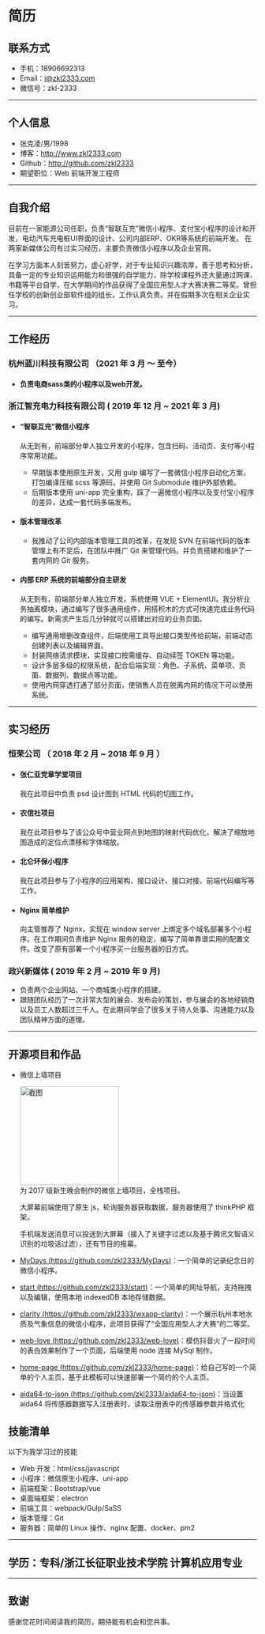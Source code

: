 # 简历

## 联系方式

- 手机：18906692313
- Email：i@zkl2333.com
- 微信号：zkl-2333

---

## 个人信息

- 张克凌/男/1998
- 博客：http://www.zkl2333.com
- Github：http://github.com/zkl2333
- 期望职位：Web 前端开发工程师

---

## 自我介绍

目前在一家能源公司任职，负责“智联互充”微信小程序、支付宝小程序的设计和开发，电动汽车充电桩UI界面的设计、公司内部ERP、OKR等系统的前端开发。 在两家新媒体公司有过实习经历，主要负责微信小程序以及企业官网。

在学习方面本人刻苦努力，虚心好学，对于专业知识兴趣浓厚，善于思考和分析，具备一定的专业知识运用能力和很强的自学能力，除学校课程外还大量通过网课、书籍等平台自学，在大学期间的作品获得了全国应用型人才大赛决赛二等奖。曾担任学校的创新创业部软件组的组长，工作认真负责。并在假期多次在相关企业实习。

---

## 工作经历

### 杭州蓝川科技有限公司 （2021 年 3 月 ～ 至今）

- #### 负责电商sass类的小程序以及web开发。

### 浙江智充电力科技有限公司 ( 2019 年 12 月 ~ 2021 年 3 月)

- #### “智联互充”微信小程序

  从无到有，前端部分单人独立开发的小程序，包含扫码、活动页、支付等小程序常用功能。

  - 早期版本使用原生开发，又用 gulp 编写了一套微信小程序自动化方案，打包编译压缩 scss 等源码，并使用 Git Submodule 维护外部依赖。
  - 后期版本使用 uni-app 完全重构，踩了一遍微信小程序以及支付宝小程序的差异，达成一套代码多端发布。

- #### 版本管理改革

  - 我推动了公司内部版本管理工具的改革，在发现 SVN 在前端代码的版本管理上有不足后，在团队中推广 Git 来管理代码。并负责搭建和维护了一套内网的 Git 服务。

- #### 内部 ERP 系统的前端部分自主研发

  从无到有，前端部分单人独立开发。系统使用 VUE + ElementUI。我分析业务抽离模块，通过编写了很多通用组件，用搭积木的方式可快速完成业务代码的编写。新需求产生后几分钟就可以搭建出对应的业务页面。
  
  - 编写通用增删改查组件，后端使用工具导出接口类型传给前端，前端动态创建列表以及编辑界面。
  - 封装网络请求模块，实现接口按需缓存、自动续签 TOKEN 等功能。
  - 设计多层多级的权限系统，配合后端实现：角色、子系统、菜单项、页面、数据列、数据点等功能。
  - 使用内网穿透打通了部分页面，使销售人员在脱离内网的情况下可以使用系统。

---
## 实习经历

### 恒荣公司 （ 2018 年 2 月 ~ 2018 年 9 月 ）

- #### 张仁亚党章学堂项目

  我在此项目中负责 psd 设计图到 HTML 代码的切图工作。

- #### 农信社项目

  我在此项目参与了该公众号中营业网点到地图的映射代码优化，解决了缩放地图造成的定位点漂移和字体缩放。

- #### 北仑环保小程序

  我在此项目参与了小程序的应用架构、接口设计、接口对接、前端代码编写等工作。

- #### Nginx 简单维护

  向主管推荐了 Nginx，实现在 window server 上绑定多个域名部署多个小程序。在工作期间负责维护 Nginx 服务的稳定，编写了简单靠谱实用的配置文件。改变了原有部署一个小程序买一台服务器的旧方式。

### 政兴新媒体 ( 2019 年 2 月 ~ 2019 年 9 月)

- 负责两个企业网站、一个商城类小程序的搭建。
- 跟随团队经历了一次非常大型的展会、发布会的策划，参与展会的各地经销商以及员工人数超过三千人。在此期间学会了很多关于待人处事、沟通能力以及团队精神方面的道理。

---

## 开源项目和作品

- 微信上墙项目

  <img src="https://s2.ax1x.com/2019/10/18/Ke8ilR.md.jpg" height="200" alt="截图" style="display: block"/>
  为 2017 级新生晚会制作的微信上墙项目，全栈项目。

  大屏幕前端使用了原生 js，轮询服务器获取数据，服务器使用了 thinkPHP 框架。

  手机端发送消息可以投送到大屏幕（接入了关键字过滤以及基于腾讯文智语义识别的垃圾话过滤），还有节目的报幕。

- [MyDays (https://github.com/zkl2333/MyDays)](https://github.com/zkl2333/MyDays)：一个简单的记录纪念日的微信小程序。

- [start (https://github.com/zkl2333/start)](https://github.com/zkl2333/start)：一个简单的网址导航，支持拖拽以及编辑，使用本地 indexedDB 本地存储数据。

- [clarity (https://github.com/zkl2333/wxapp-clarity)](https://github.com/zkl2333/wxapp-clarity)：一个展示杭州本地水质及气象信息的微信小程序，此项目获得了“全国应用型人才大赛”的二等奖。

- [web-love (https://github.com/zkl2333/web-love)](https://github.com/zkl2333/web-love)：模仿抖音火了一段时间的表白效果制作了一个页面，后端使用 node 连接 MySql 制作。

- [home-page (https://github.com/zkl2333/home-page)](https://github.com/zkl2333/home-page)：给自己写的一个简单的个人主页，基于此模板可以快速部署一个简约的个人主页。

- [aida64-to-json (https://github.com/zkl2333/aida64-to-json)](https://github.com/zkl2333/aida64-to-json)：当设置 aida64 将传感器数据写入注册表时，读取注册表中的传感器参数并格式化

## 技能清单

以下为我学习过的技能

- Web 开发：html/css/javascript
- 小程序：微信原生小程序、uni-app
- 前端框架：Bootstrap/vue
- 桌面端框架：electron
- 前端工具：webpack/Gulp/SaSS
- 版本管理：Git
- 服务器：简单的 Linux 操作、nginx 配置、docker、pm2

___

## 学历：专科/浙江长征职业技术学院 计算机应用专业

---
## 致谢

感谢您花时间阅读我的简历，期待能有机会和您共事。
